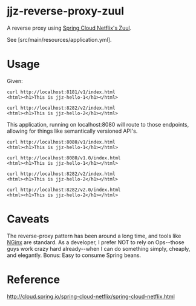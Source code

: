 # jjz-reverse-proxy-zuul

A reverse proxy using [Spring Cloud Netflix's Zuul](http://cloud.spring.io/spring-cloud-netflix/spring-cloud-netflix.html).

See [src/main/resources/application.yml].

# Usage

Given:

    curl http://localhost:8181/v1/index.html
    <html><h1>This is jjz-hello-1</h1></html>

    curl http://localhost:8282/v2/index.html
    <html><h1>This is jjz-hello-2</h1></html>

This application, running on localhost:8080 will route to those endpoints, allowing for things like semantically versioned API's.

    curl http://localhost:8080/v1/index.html
    <html><h1>This is jjz-hello-1</h1></html>

    curl http://localhost:8080/v1.0/index.html
    <html><h1>This is jjz-hello-1</h1></html>
    
    curl http://localhost:8282/v2/index.html
    <html><h1>This is jjz-hello-2</h1></html>

    curl http://localhost:8282/v2.0/index.html
    <html><h1>This is jjz-hello-2</h1></html>

# Caveats

The reverse-proxy pattern has been around a long time, and tools like [NGinx](https://www.nginx.com/resources/wiki/start/topics/examples/reverseproxycachingexample/) are standard.  As a developer, I prefer NOT to rely on Ops--those guys work crazy hard already--when I can do
something simply, cheaply, and elegantly.  Bonus: Easy to consume Spring beans.

# Reference

http://cloud.spring.io/spring-cloud-netflix/spring-cloud-netflix.html